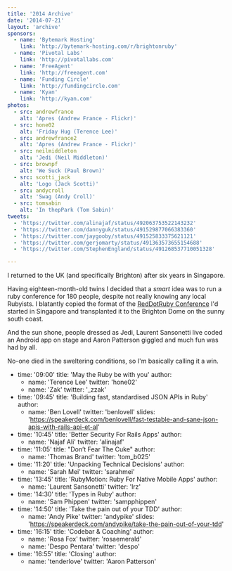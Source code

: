 ```yaml
---
title: '2014 Archive'
date: '2014-07-21'
layout: 'archive'
sponsors:
  - name: 'Bytemark Hosting'
    link: 'http://bytemark-hosting.com/r/brightonruby'
  - name: 'Pivotal Labs'
    link: 'http://pivotallabs.com'
  - name: 'FreeAgent'
    link: 'http://freeagent.com'
  - name: 'Funding Circle'
    link: 'http://fundingcircle.com'
  - name: 'Kyan'
    link: 'http://kyan.com'
photos:
  - src: andrewfrance
    alt: 'Apres (Andrew France - Flickr)'
  - src: hone02
    alt: 'Friday Hug (Terence Lee)'
  - src: andrewfrance2
    alt: 'Apres (Andrew France - Flickr)'
  - src: neilmiddleton
    alt: 'Jedi (Neil Middleton)'
  - src: brownpf
    alt: 'We Suck (Paul Brown)'
  - src: scotti_jack
    alt: 'Logo (Jack Scotti)'
  - src: andycroll
    alt: 'Swag (Andy Croll)'
  - src: tomsabin
    alt: 'In thepPark (Tom Sabin)'
tweets:
  - 'https://twitter.com/alinajaf/status/492063753522143232'
  - 'https://twitter.com/dannyguk/status/491529877066383360'
  - 'https://twitter.com/jaygooby/status/491525833375621121'
  - 'https://twitter.com/gerjomarty/status/491363573655154688'
  - 'https://twitter.com/StephenEngland/status/491268537710051328'

---
```


I returned to the UK (and specifically Brighton) after six years in Singapore.

Having eighteen-month-old twins I decided that a _smart_ idea was to run a ruby conference for 180 people, despite not really knowing any local Rubyists. I blatantly copied the format of the [RedDotRuby Conference](http://reddotruyconf.com) I'd started in Singapore and transplanted it to the Brighton Dome on the sunny south coast.

And the sun shone, people dressed as Jedi, Laurent Sansonetti live coded an Android app on stage and Aaron Patterson giggled and much fun was had by all.

No-one died in the sweltering conditions, so I'm basically calling it a win.

- time: '09:00'
  title: 'May the Ruby be with you'
  author:
    - name: 'Terence Lee'
      twitter: 'hone02'
    - name: 'Zak'
      twitter: '_zzak'
- time: '09:45'
  title: 'Building fast, standardised JSON APIs in Ruby'
  author:
    - name: 'Ben Lovell'
      twitter: 'benlovell'
  slides: 'https://speakerdeck.com/benlovell/fast-testable-and-sane-json-apis-with-rails-api-et-al'
- time: '10:45'
  title: 'Better Security For Rails Apps'
  author:
    - name: 'Najaf Ali'
      twitter: 'alinajaf'
- time: '11:05'
  title: "Don’t Fear The Cuke"
  author:
    - name: 'Thomas Brand'
      twitter: 'tom_b025'
- time: '11:20'
  title: 'Unpacking Technical Decisions'
  author:
    - name: 'Sarah Mei'
      twitter: 'sarahmei'
- time: '13:45'
  title: 'RubyMotion: Ruby For Native Mobile Apps'
  author:
    - name: 'Laurent Sansonetti'
      twitter: 'lrz'
- time: '14:30'
  title: 'Types in Ruby'
  author:
    - name: 'Sam Phippen'
      twitter: 'sampphippen'
- time: '14:50'
  title: 'Take the pain out of your TDD'
  author:
    - name: 'Andy Pike'
      twitter: 'andypike'
  slides: 'https://speakerdeck.com/andypike/take-the-pain-out-of-your-tdd'
- time: '16:15'
  title: 'Codebar & Coaching'
  author:
    - name: 'Rosa Fox'
      twitter: 'rosaemerald'
    - name: 'Despo Pentara'
      twitter: 'despo'
- time: '16:55'
  title: 'Closing'
  author:
    - name: 'tenderlove'
      twitter: 'Aaron Patterson'
